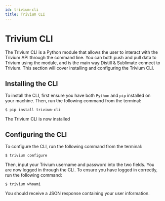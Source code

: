 ```yaml
---
id: trivium-cli
title: Trivium CLI
---
```


# Trivium CLI

The Trivium CLI is a Python module that allows the user to interact with the Trivium API through the command line. You can both push and pull data to Trivium using the module, and is the main way Distill & Sublimate connect to Trivium. This section will cover installing and configuring the Trivium CLI.

## Installing the CLI

To install the CLI, first ensure you have both `Python` and `pip` installed on your machine. Then, run the following command from the terminal: 

```
$ pip install trivium-cli
```

The Trivium CLI is now installed

## Configuring the CLI

To configure the CLI, run the following command from the terminal:

```
$ trivium configure
```

Then, input your Trivium username and password into the two fields. You are now logged in through the CLI. To ensure you have logged in correctly, run the following command:

```
$ trivium whoami
```

You should receive a JSON response containing your user information.